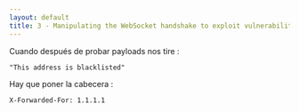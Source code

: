 ```yaml
---
layout: default
title: 3 - Manipulating the WebSocket handshake to exploit vulnerabilities
---
```

Cuando después de probar payloads nos tire : 

```
"This address is blacklisted"
```

Hay que poner la cabecera :

```
X-Forwarded-For: 1.1.1.1
```


